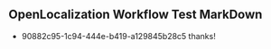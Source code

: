 ## OpenLocalization Workflow Test MarkDown
* 90882c95-1c94-444e-b419-a129845b28c5 thanks!

<!--HONumber=Jul16_HO4-->



